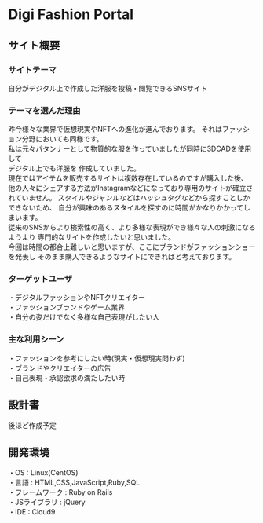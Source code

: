 # Digi Fashion Portal

## サイト概要
### サイトテーマ
自分がデジタル上で作成した洋服を投稿・閲覧できるSNSサイト

### テーマを選んだ理由
昨今様々な業界で仮想現実やNFTへの進化が進んでおります。  それはファッション分野においても同様です。　  
私は元々パタンナーとして物質的な服を作っていましたが同時に3DCADを使用して  
デジタル上でも洋服を
作成していました。  
現在ではアイテムを販売するサイトは複数存在しているのですが購入した後、  
他の人々にシェアする方法がInstagramなどになっており専用のサイトが確立されていません。
スタイルやジャンルなどはハッシュタグなどから探すことしかできないため、
自分が興味のあるスタイルを探すのに時間がかなりかかってしまいます。  
従来のSNSからより検索性の高く、より多様な表現ができ様々な人の刺激になるようより
専門的なサイトを作成したいと思いました。  
今回は時間の都合上難しいと思いますが、ここにブランドがファッションショーを発表し
そのまま購入できるようなサイトにできればと考えております。

### ターゲットユーザ
・デジタルファッションやNFTクリエイター  
・ファッションブランドやゲーム業界  
・自分の姿だけでなく多様な自己表現がしたい人  

### 主な利用シーン
・ファッションを参考にしたい時(現実・仮想現実問わず)  
・ブランドやクリエイターの広告  
・自己表現・承認欲求の満たしたい時  

## 設計書
後ほど作成予定

## 開発環境
・OS : Linux(CentOS)  
・言語 : HTML,CSS,JavaScript,Ruby,SQL  
・フレームワーク : Ruby on Rails  
・JSライブラリ : jQuery  
・IDE : Cloud9  


